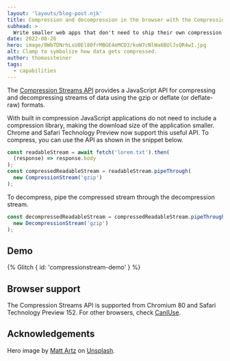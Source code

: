 ```yaml
---
layout: 'layouts/blog-post.njk'
title: Compression and decompression in the browser with the Compression Streams API
subhead: >
  Write smaller web apps that don't need to ship their own compression or decompression library
date: 2022-08-26
hero: image/8WbTDNrhLsU0El80frMBGE4eMCD3/koW7cNlWa6BUlJsQR4wI.jpg
alt: Clamp to symbolize how data gets compressed.
author: thomassteiner
tags:
  - capabilities
---
```


The [Compression Streams API](https://developer.mozilla.org/docs/Web/API/Compression_Streams_API)
provides a JavaScript API for compressing and decompressing streams of data using the gzip or
deflate (or deflate-raw) formats.

With built in compression JavaScript applications do not need to include a compression
library, making the download size of the application smaller. Chrome and Safari Technology Preview now
support this useful API. To compress, you can use the API as shown in the snippet below.

```js
const readableStream = await fetch('lorem.txt').then(
  (response) => response.body
);
const compressedReadableStream = readableStream.pipeThrough(
  new CompressionStream('gzip')
);
```

To decompress, pipe the compressed stream through the decompression stream.

```js
const decompressedReadableStream = compressedReadableStream.pipeThrough(
  new DecompressionStream('gzip')
);
```

## Demo

{% Glitch { id: 'compressionstream-demo' } %}

## Browser support

The Compression Streams API is supported from Chromium&nbsp;80 and Safari Technology Preview&nbsp;152.
For other browsers, check [CanIUse](https://caniuse.com/mdn-api_compressionstream).

## Acknowledgements

Hero image by [Matt Artz](https://unsplash.com/@mattartz) on
[Unsplash](https://unsplash.com/photos/7_zxKAWCDQI).
